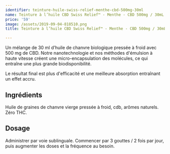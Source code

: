 ```yaml
---
identifier: teinture-huile-swiss-relief-menthe-cbd-500mg-30ml
name: Teinture à l’huile CBD Swiss Relief™ - Menthe - CBD 500mg / 30mL
price: '59'
image: /assets/2019-09-04-818510.png
title: Teinture à l’huile CBD Swiss Relief™ - Menthe - CBD 500mg / 30mL

---
```

Un mélange de 30 ml d’huile de chanvre biologique pressée à froid avec 500 mg de CBD. Notre nanotechnologie et nos méthodes d'émulsion à haute vitesse créent une micro-encapsulation des molécules, ce qui entraîne une plus grande biodisponibilité.

<!-- more -->

Le résultat final est plus d'efficacité et une meilleure absorption entraînant un effet accru.

## Ingrédients

Huile de graines de chanvre vierge pressée à froid, cdb, arômes naturels. Zéro THC.

## Dosage

Administrer par voie sublinguale. Commencer par 3 gouttes / 2 fois par jour, puis augmenter les doses et la fréquence au besoin.

